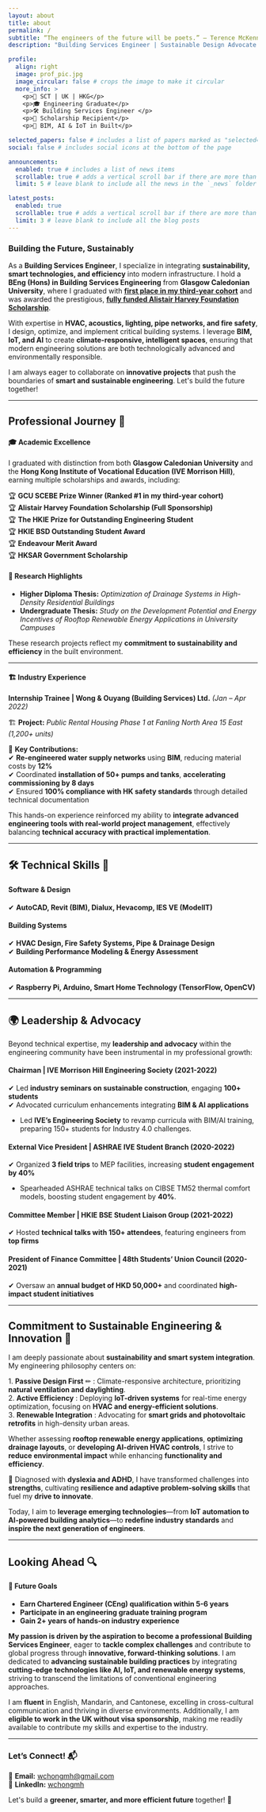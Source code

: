 ```yaml
---
layout: about
title: about
permalink: /
subtitle: “The engineers of the future will be poets.” ― Terence McKenna
description: "Building Services Engineer | Sustainable Design Advocate | IoT Innovator"

profile:
  align: right
  image: prof_pic.jpg
  image_circular: false # crops the image to make it circular
  more_info: >
    <p>📍 SCT | UK | HKG</p>
    <p>🎓 Engineering Graduate</p>
    <p>🛠️ Building Services Engineer </p>
    <p>🏅 Scholarship Recipient</p>
    <p>🌟 BIM, AI & IoT in Built</p>

selected_papers: false # includes a list of papers marked as "selected={true}"
social: false # includes social icons at the bottom of the page

announcements:
  enabled: true # includes a list of news items
  scrollable: true # adds a vertical scroll bar if there are more than 3 news items
  limit: 5 # leave blank to include all the news in the `_news` folder

latest_posts:
  enabled: true
  scrollable: true # adds a vertical scroll bar if there are more than 3 new posts items
  limit: 3 # leave blank to include all the blog posts
---
```


### Building the Future, Sustainably  
As a **Building Services Engineer**, I specialize in integrating **sustainability, smart technologies, and efficiency** into modern infrastructure. I hold a **BEng (Hons) in Building Services Engineering** from **Glasgow Caledonian University**, where I graduated with [**first place in my third-year cohort**](https://www.gcu.ac.uk/aboutgcu/universitynews/celebrating-success-in-the-school-of-computing,-engineering-and-built-environment) and was awarded the prestigious, [**fully funded Alistair Harvey Foundation Scholarship**](https://www.vtc.edu.hk/home/en/media-newsroom/vtc-digest/ive-engineering-students-conferred-scholarship-for-pursuing-professional-development-in-uk.html). 

With expertise in **HVAC, acoustics, lighting, pipe networks, and fire safety**, I design, optimize, and implement critical building systems. I leverage **BIM, IoT, and AI** to create **climate-responsive, intelligent spaces**, ensuring that modern engineering solutions are both technologically advanced and environmentally responsible.

I am always eager to collaborate on **innovative projects** that push the boundaries of **smart and sustainable engineering**. Let's build the future together! 

---

## Professional Journey 📌  

#### 🎓 Academic Excellence 
I graduated with distinction from both **Glasgow Caledonian University** and the **Hong Kong Institute of Vocational Education (IVE Morrison Hill)**, earning multiple scholarships and awards, including:

🏆 **GCU SCEBE Prize Winner (Ranked #1 in my third-year cohort)** <br>
🏆 **Alistair Harvey Foundation Scholarship (Full Sponsorship)** <br>
🏆 **The HKIE Prize for Outstanding Engineering Student** <br>
🏆 **HKIE BSD Outstanding Student Award** <br>
🏆 **Endeavour Merit Award** <br>
🏆 **HKSAR Government Scholarship** <br>

#### 📖 Research Highlights
- **Higher Diploma Thesis:** *Optimization of Drainage Systems in High-Density Residential Buildings*  
- **Undergraduate Thesis:** *Study on the Development Potential and Energy Incentives of Rooftop Renewable Energy Applications in University Campuses*  

These research projects reflect my **commitment to sustainability and efficiency** in the built environment.  

---  

#### 🏗️ Industry Experience

**Internship Trainee | Wong & Ouyang (Building Services) Ltd.** *(Jan – Apr 2022)*  

🏗 **Project:** *Public Rental Housing Phase 1 at Fanling North Area 15 East (1,200+ units)*  

🚀 **Key Contributions:**  
✔ **Re-engineered water supply networks** using **BIM**, reducing material costs by **12%**  
✔ Coordinated **installation of 50+ pumps and tanks**, **accelerating commissioning by 8 days**  
✔ Ensured **100% compliance with HK safety standards** through detailed technical documentation  

This hands-on experience reinforced my ability to **integrate advanced engineering tools with real-world project management**, effectively balancing **technical accuracy with practical implementation**.  

---

## 🛠 Technical Skills 🔧 

#### **Software & Design**  
✔ **AutoCAD, Revit (BIM), Dialux, Hevacomp, IES VE (ModelIT)**  

#### **Building Systems**  
✔ **HVAC Design, Fire Safety Systems, Pipe & Drainage Design**  
✔ **Building Performance Modeling & Energy Assessment**  

#### **Automation & Programming**  
✔ **Raspberry Pi, Arduino, Smart Home Technology (TensorFlow, OpenCV)**  

---

## 🌍 Leadership & Advocacy  

Beyond technical expertise, my **leadership and advocacy** within the engineering community have been instrumental in my professional growth:  

#### **Chairman | IVE Morrison Hill Engineering Society (2021-2022)**  
✔ Led **industry seminars on sustainable construction**, engaging **100+ students**  
✔ Advocated curriculum enhancements integrating **BIM & AI applications**  
- Led **IVE’s Engineering Society** to revamp curricula with BIM/AI training, preparing 150+ students for Industry 4.0 challenges.

#### **External Vice President | ASHRAE IVE Student Branch (2020-2022)**  
✔ Organized **3 field trips** to MEP facilities, increasing **student engagement by 40%**
- Spearheaded ASHRAE technical talks on CIBSE TM52 thermal comfort models, boosting student engagement by **40%**.  

#### **Committee Member | HKIE BSE Student Liaison Group (2021-2022)**  
✔ Hosted **technical talks with 150+ attendees**, featuring engineers from **top firms**  

#### **President of Finance Committee | 48th Students’ Union Council (2020-2021)**  
✔ Oversaw an **annual budget of HKD 50,000+** and coordinated **high-impact student initiatives**  

---

## Commitment to Sustainable Engineering & Innovation 🌱
I am deeply passionate about **sustainability and smart system integration**. My engineering philosophy centers on:

1️. **Passive Design First** ✏ : Climate-responsive architecture, prioritizing **natural ventilation and daylighting**. <br>
2️. **Active Efficiency** : Deploying **IoT-driven systems** for real-time energy optimization, focusing on **HVAC and energy-efficient solutions**. <br>
3️. **Renewable Integration** : Advocating for **smart grids and photovoltaic retrofits** in high-density urban areas. <br>

Whether assessing **rooftop renewable energy applications**, **optimizing drainage layouts**, or **developing AI-driven HVAC controls**, I strive to **reduce environmental impact** while enhancing **functionality and efficiency**.    

📌 Diagnosed with **dyslexia and ADHD**, I have transformed challenges into **strengths**, cultivating **resilience and adaptive problem-solving skills** that fuel my **drive to innovate**.  

Today, I aim to **leverage emerging technologies**—from **IoT automation to AI-powered building analytics**—to **redefine industry standards** and **inspire the next generation of engineers**.  

---

## Looking Ahead 🔍

#### 🎯 Future Goals

- **Earn Chartered Engineer (CEng) qualification within 5-6 years**  
- **Participate in an engineering graduate training program**  
- **Gain 2+ years of hands-on industry experience**  

**My passion is driven by the aspiration to become a professional Building Services Engineer**, eager to **tackle complex challenges** and contribute to global progress through **innovative, forward-thinking solutions**. I am dedicated to **advancing sustainable building practices** by integrating **cutting-edge technologies like AI, IoT, and renewable energy systems**, striving to transcend the limitations of conventional engineering approaches.

I am **fluent** in English, Mandarin, and Cantonese, excelling in cross-cultural communication and thriving in diverse environments. Additionally, I am **eligible to work in the UK without visa sponsorship**, making me readily available to contribute my skills and expertise to the industry.  

---

### **Let’s Connect!** 📬  
📧 **Email:** [wchongmh@gmail.com](mailto:wchongmh@gmail.com) <br>
💼 **LinkedIn:** [wchongmh](https://linkedin.com/in/wchongmh/)

Let's build a **greener, smarter, and more efficient future** together! 🚀 
